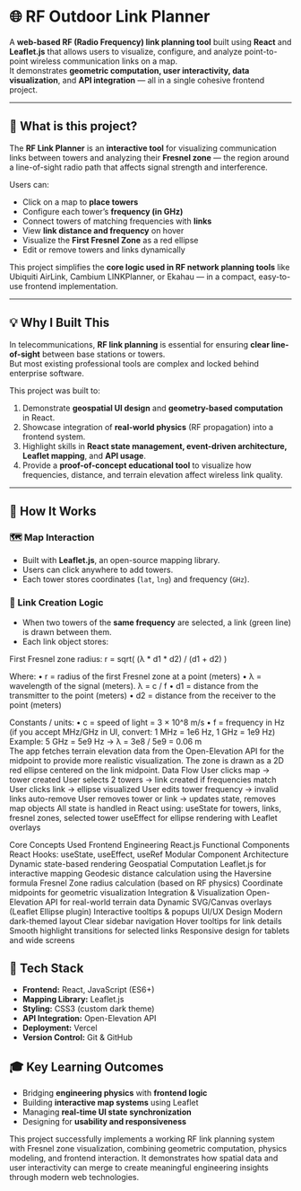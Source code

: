 # 🌐 RF Outdoor Link Planner

A **web-based RF (Radio Frequency) link planning tool** built using **React** and **Leaflet.js** that allows users to visualize, configure, and analyze point-to-point wireless communication links on a map.  
It demonstrates **geometric computation, user interactivity, data visualization**, and **API integration** — all in a single cohesive frontend project.

---

## 🧭 What is this project?

The **RF Link Planner** is an **interactive tool** for visualizing communication links between towers and analyzing their **Fresnel zone** — the region around a line-of-sight radio path that affects signal strength and interference.

Users can:
- Click on a map to **place towers**
- Configure each tower’s **frequency (in GHz)**
- Connect towers of matching frequencies with **links**
- View **link distance and frequency** on hover
- Visualize the **First Fresnel Zone** as a red ellipse
- Edit or remove towers and links dynamically

This project simplifies the **core logic used in RF network planning tools** like Ubiquiti AirLink, Cambium LINKPlanner, or Ekahau — in a compact, easy-to-use frontend implementation.

---

## 💡 Why I Built This

In telecommunications, **RF link planning** is essential for ensuring **clear line-of-sight** between base stations or towers.  
But most existing professional tools are complex and locked behind enterprise software.

This project was built to:
1. Demonstrate **geospatial UI design** and **geometry-based computation** in React.
2. Showcase integration of **real-world physics** (RF propagation) into a frontend system.
3. Highlight skills in **React state management, event-driven architecture, Leaflet mapping**, and **API usage**.
4. Provide a **proof-of-concept educational tool** to visualize how frequencies, distance, and terrain elevation affect wireless link quality.

---

## 🧩 How It Works

### 🗺️ Map Interaction
- Built with **Leaflet.js**, an open-source mapping library.
- Users can click anywhere to add towers.
- Each tower stores coordinates (`lat`, `lng`) and frequency (`GHz`).

### 🔗 Link Creation Logic
- When two towers of the **same frequency** are selected, a link (green line) is drawn between them.
- Each link object stores:

First Fresnel zone radius:
r = sqrt( (λ * d1 * d2) / (d1 + d2) )

Where:
  • r  = radius of the first Fresnel zone at a point (meters)
  • λ  = wavelength of the signal (meters). λ = c / f
  • d1 = distance from the transmitter to the point (meters)
  • d2 = distance from the receiver to the point (meters)

Constants / units:
  • c = speed of light = 3 × 10^8 m/s
  • f = frequency in Hz (if you accept MHz/GHz in UI, convert: 1 MHz = 1e6 Hz, 1 GHz = 1e9 Hz)
      Example: 5 GHz = 5e9 Hz → λ = 3e8 / 5e9 = 0.06 m
​	
The app fetches terrain elevation data from the Open-Elevation API for the midpoint to provide more realistic visualization.
The zone is drawn as a 2D red ellipse centered on the link midpoint.
Data Flow
User clicks map → tower created
User selects 2 towers → link created if frequencies match
User clicks link → ellipse visualized
User edits tower frequency → invalid links auto-remove
User removes tower or link → updates state, removes map objects
All state is handled in React using:
useState for towers, links, fresnel zones, selected tower
useEffect for ellipse rendering with Leaflet overlays

Core Concepts Used
Frontend Engineering
React.js Functional Components
React Hooks: useState, useEffect, useRef
Modular Component Architecture
Dynamic state-based rendering
Geospatial Computation
Leaflet.js for interactive mapping
Geodesic distance calculation using the Haversine formula
Fresnel Zone radius calculation (based on RF physics)
Coordinate midpoints for geometric visualization
Integration & Visualization
Open-Elevation API for real-world terrain data
Dynamic SVG/Canvas overlays (Leaflet Ellipse plugin)
Interactive tooltips & popups
UI/UX Design
Modern dark-themed layout
Clear sidebar navigation
Hover tooltips for link details
Smooth highlight transitions for selected links
Responsive design for tablets and wide screens

## 🧱 Tech Stack

- **Frontend:** React, JavaScript (ES6+)
- **Mapping Library:** Leaflet.js
- **Styling:** CSS3 (custom dark theme)
- **API Integration:** Open-Elevation API
- **Deployment:** Vercel
- **Version Control:** Git & GitHub

## 🎓 Key Learning Outcomes

- Bridging **engineering physics** with **frontend logic**
- Building **interactive map systems** using Leaflet
- Managing **real-time UI state synchronization**
- Designing for **usability and responsiveness**

This project successfully implements a working RF link planning system with Fresnel zone visualization, combining geometric computation, physics modeling, and frontend interaction. It demonstrates how spatial data and user interactivity can merge to create meaningful engineering insights through modern web technologies.
